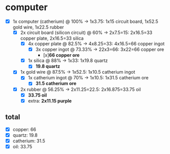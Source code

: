 # computer
- [x] 1x computer (catherium) @ 100% -> 1x3.75: 1x15 circuit board, 1x52.5 gold wire, 1x22.5 rubber
    - [x] 2x circuit board (silicon circuit) @ 60% -> 2x7.5=15: 2x16.5=33 copper plate, 2x16.5=33 silica
        - [x] 4x copper plate @ 82.5% -> 4x8.25=33: 4x16.5=66 copper ingot
            - [x] 3x copper ingot @ 73.33% -> 22x3=66: 3x22=66 copper ore
                - [x]**66 copper ore**
        - [x] 1x silica @ 88% -> 1x33: 1x19.8 quartz
            - [x] **19.8 quartz**
    - [x] 1x gold wire @ 87.5% -> 1x52.5: 1x10.5 catherium ingot
        - [x] 1x catherium ingot @ 70% -> 1x10.5: 1x31.5 catherium ore
            - [x] **31.5 catherium ore**
    - [x] 2x rubber @ 56.25% -> 2x11.25=22.5: 2x16.875=33.75 oil
        - [x] **33.75 oil**
        - [x] extra: **2x11.15 purple**

## total
- [x] copper: 66
- [x] quartz: 19.8
- [x] catherium: 31.5
- [x] oil: 33.75